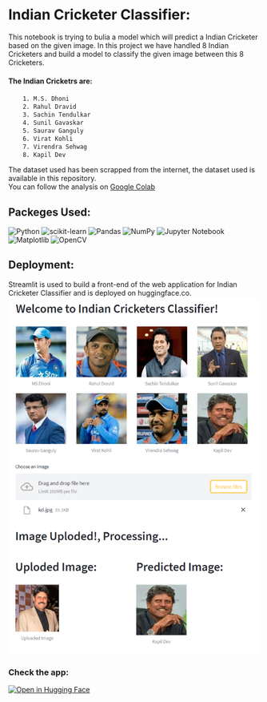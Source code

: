 # Indian Cricketer Classifier:
This notebook is trying to bulia a model which will predict a Indian Cricketer based on the given image. In this project we have handled 8 Indian Cricketers and build a model to classify the given image between this 8 Cricketers.  
#### The Indian Cricketrs are: 
        1. M.S. Dhoni
        2. Rahul Dravid
        3. Sachin Tendulkar
        4. Sunil Gavaskar
        5. Saurav Ganguly
        6. Virat Kohli
        7. Virendra Sehwag
        8. Kapil Dev
        
The dataset used has been scrapped from the internet, the dataset used is available in this repository.  
You can follow the analysis on <a href="https://colab.research.google.com/drive/1n4qAsWWH-ylf8BLPhkgxqX5NAOzOfr9q?usp=sharing">Google Colab</a>  

## Packeges Used:
 ![Python][python] ![scikit-learn][sklearn-image] ![Pandas][Pandas-image] ![NumPy](https://img.shields.io/badge/numpy-%23013243.svg?style=for-the-badge&logo=numpy&logoColor=white) ![Jupyter Notebook][ipython-image] ![Matplotlib](https://img.shields.io/badge/Matplotlib-%23ffffff.svg?style=for-the-badge&logo=Matplotlib&logoColor=black) ![OpenCV](https://img.shields.io/badge/opencv-%23white.svg?style=for-the-badge&logo=opencv&logoColor=white)
 
[python]: https://img.shields.io/badge/python-3670A0?style=for-the-badge&logo=python&logoColor=ffdd54
[sklearn-image]:https://img.shields.io/badge/scikit--learn-%23F7931E.svg?style=for-the-badge&logo=scikit-learn&logoColor=white
[Pandas-image]: https://img.shields.io/badge/pandas-%23150458.svg?style=for-the-badge&logo=pandas&logoColor=white
[ipython-image]: https://img.shields.io/badge/jupyter-%23FA0F00.svg?style=for-the-badge&logo=jupyter&logoColor=white

## Deployment:
Streamlit is used to build a front-end of the web application for Indian Cricketer Classifier and is deployed on huggingface.co.
![app](app.png)

### Check the app:
[![Open in Hugging Face](https://img.shields.io/badge/%F0%9F%A4%97%20Hugging%20Face-Spaces-blue)](https://huggingface.co/spaces/Shrikrishna/Indian_Cricketer_Classifier)

